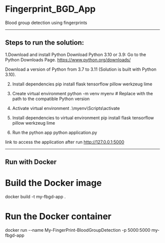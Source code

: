 # Fingerprint_BGD_App
Blood group detection using fingerprints

--------------------------
Steps to run the solution:
--------------------------

1.Download and install Python
Download Python 3.10 or 3.9:
Go to the Python Downloads Page.
https://www.python.org/downloads/

Download a version of Python from 3.7 to 3.11 (Solution is built with Python 3.10).

2. Install dependencies
pip install flask tensorflow pillow werkzeug lime

3. Create virtual environment
python -m venv myenv  # Replace with the path to the compatible Python version

4. Activate virtual environment
.\myenv\Scripts\activate

5. Install dependencies to virtual environment
pip install flask tensorflow pillow werkzeug  lime

6. Run the python app
python application.py

link to access the application after run
http://127.0.0.1:5000


---------------------------
Run with Docker
---------------------------

# Build the Docker image
docker build -t my-fbgd-app .

# Run the Docker container
docker run --name My-FingerPrint-BloodGroupDetection -p 5000:5000 my-fbgd-app

